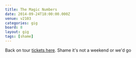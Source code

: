 ```yaml
---
title: The Magic Numbers
date: 2014-09-24T18:00:00.000Z
venue: v2103
categories: gig
board: 8
layout: gig
tags: [shame]
---
```

Back on tour <a href="http://www.ticketmaster.co.uk/event/37004C6EBF497AB5">tickets here</a>. Shame it's not a weekend or we'd go